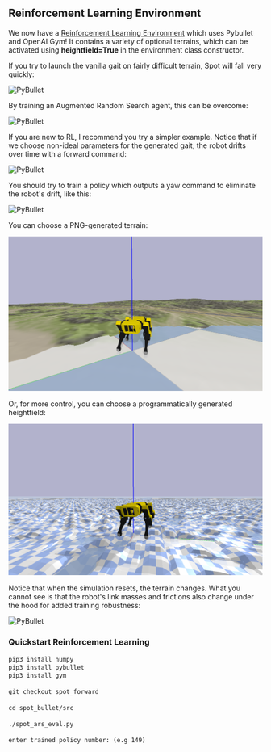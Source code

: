 ## Reinforcement Learning Environment

We now have a [Reinforcement Learning Environment](https://github.com/moribots/spot_mini_mini) which uses Pybullet and OpenAI Gym! It contains a variety of optional terrains, which can be activated using **heightfield=True** in the environment class constructor.

If you try to launch the vanilla gait on fairly difficult terrain, Spot will fall very quickly:

![PyBullet](assets/spot_rough_falls.gif)


By training an Augmented Random Search agent, this can be overcome:

![PyBullet](assets/spot_rough_ARS.gif)


If you are new to RL, I recommend you try a simpler example. Notice that if we choose non-ideal parameters for the generated gait, the robot drifts over time with a forward command:

![PyBullet](assets/spot_drift.gif)

You should try to train a policy which outputs a yaw command to eliminate the robot's drift, like this:

![PyBullet](assets/spot_no_drift.gif)

You can choose a PNG-generated terrain:

![PyBullet](assets/spot_png_terrain.png)

Or, for more control, you can choose a programmatically generated heightfield:

![PyBullet](assets/spot_prog_terrain.png)

Notice that when the simulation resets, the terrain changes. What you cannot see is that the robot's link masses and frictions also change under the hood for added training robustness:

![PyBullet](assets/spot_random_terrain.gif)

### Quickstart Reinforcement Learning

```
pip3 install numpy
pip3 install pybullet
pip3 install gym

git checkout spot_forward

cd spot_bullet/src

./spot_ars_eval.py

enter trained policy number: (e.g 149)
```